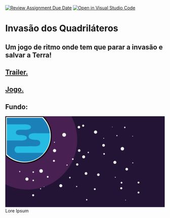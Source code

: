 [![Review Assignment Due Date](https://classroom.github.com/assets/deadline-readme-button-24ddc0f5d75046c5622901739e7c5dd533143b0c8e959d652212380cedb1ea36.svg)](https://classroom.github.com/a/cjPY6057)
[![Open in Visual Studio Code](https://classroom.github.com/assets/open-in-vscode-718a45dd9cf7e7f842a935f5ebbe5719a5e09af4491e668f4dbf3b35d5cca122.svg)](https://classroom.github.com/online_ide?assignment_repo_id=11255585&assignment_repo_type=AssignmentRepo)


# Invasão dos Quadriláteros

## Um jogo de ritmo onde tem que parar a invasão e salvar a Terra!

## [Trailer.](https://www.youtube.com/watch?v=aNtO9_Arep0)

## [Jogo.](https://ar-eses.github.io/finalprojectoneclick-invasao-dos-quadrilateros/)

## Fundo:
![Fundo](images/background.png)
Lore Ipsum